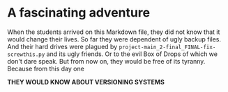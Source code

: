A fascinating adventure
=======================

When the students arrived on this Markdown file, they did not know that it would change their lives.
So far they were dependent of ugly backup files.
And their hard drives were plagued by `project-main_2-final_FINAL-fix-screwthis.py` and its ugly friends.
Or to the evil Box of Drops of which we don't dare speak.
But from now on, they would be free of its tyranny.
Because from this day one

**THEY WOULD KNOW ABOUT VERSIONING SYSTEMS**
